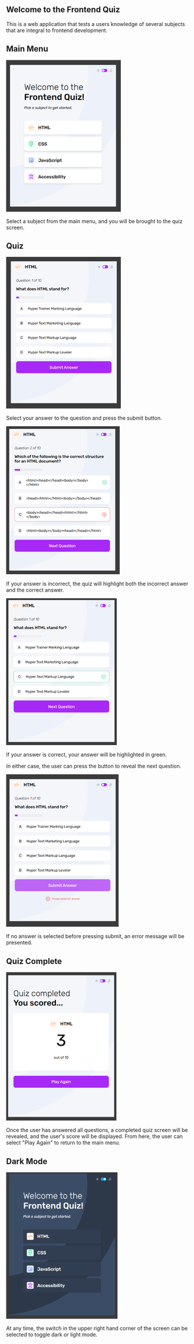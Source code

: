 ## Welcome to the Frontend Quiz

This is a web application that tests a users knowledge of several subjects that are integral to frontend development.

## Main Menu

<img src="assets/readme_images/main_menu.png">

Select a subject from the main menu, and you will be brought to the quiz screen.

## Quiz

<img src="assets/readme_images/quiz_1.png">

Select your answer to the question and press the submit button.

<img src="assets/readme_images/quiz_incorrect.png">

If your answer is incorrect, the quiz will highlight both the incorrect answer and the correct answer.

<img src="assets/readme_images/quiz_correct.png">

If your answer is correct, your answer will be highlighted in green.

In either case, the user can press the button to reveal the next question.

<img src="assets/readme_images/quiz_no_selection.png">

If no answer is selected before pressing submit, an error message will be presented.

## Quiz Complete

<img src="assets/readme_images/quiz_complete.png">

Once the user has answered all questions, a completed quiz screen will be revealed, and the user's score will be displayed.
From here, the user can select "Play Again" to return to the main menu.

## Dark Mode

<img src="assets/readme_images/quiz_dark.png">

At any time, the switch in the upper right hand corner of the screen can be selected to toggle dark or light mode.

